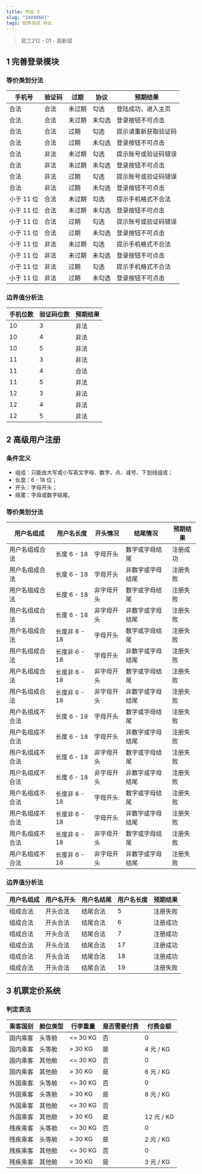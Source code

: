 ```yaml
---
title: 作业 3
slug: "24040601"
tags: 软件测试 作业
---
```


> 软工212 - 01 - 周新斌

## 1 完善登录模块

### 等价类划分法

| 手机号     | 验证码 | 过期   | 协议   | 预期结果             |
| ---------- | ------ | ------ | ------ | -------------------- |
| 合法       | 合法   | 未过期 | 勾选   | 登陆成功，进入主页   |
| 合法       | 合法   | 未过期 | 未勾选 | 登录按钮不可点击     |
| 合法       | 合法   | 过期   | 勾选   | 提示请重新获取验证码 |
| 合法       | 合法   | 过期   | 未勾选 | 登录按钮不可点击     |
| 合法       | 非法   | 未过期 | 勾选   | 提示账号或验证码错误 |
| 合法       | 非法   | 未过期 | 未勾选 | 登录按钮不可点击     |
| 合法       | 非法   | 过期   | 勾选   | 提示账号或验证码错误 |
| 合法       | 非法   | 过期   | 未勾选 | 登录按钮不可点击     |
| 小于 11 位 | 合法   | 未过期 | 勾选   | 提示手机格式不合法   |
| 小于 11 位 | 合法   | 未过期 | 未勾选 | 登录按钮不可点击     |
| 小于 11 位 | 合法   | 过期   | 勾选   | 提示账号或验证码错误 |
| 小于 11 位 | 合法   | 过期   | 未勾选 | 登录按钮不可点击     |
| 小于 11 位 | 非法   | 未过期 | 勾选   | 提示手机格式不合法   |
| 小于 11 位 | 非法   | 未过期 | 未勾选 | 登录按钮不可点击     |
| 小于 11 位 | 非法   | 过期   | 勾选   | 提示手机格式不合法   |
| 小于 11 位 | 非法   | 过期   | 未勾选 | 登录按钮不可点击     |

### 边界值分析法

| 手机位数 | 验证码位数 | 预期结果 |
| -------- | ---------- | -------- |
| 10       | 3          | 非法     |
| 10       | 4          | 非法     |
| 10       | 5          | 非法     |
| 11       | 3          | 非法     |
| 11       | 4          | 合法     |
| 11       | 5          | 非法     |
| 12       | 3          | 非法     |
| 12       | 4          | 非法     |
| 12       | 5          | 非法     |

## 2 高级用户注册

### 条件定义

- 组成：只能由大写或小写英文字母、数字、点、减号、下划线组成；
- 长度：6 - 18 位；
- 开头：字母开头；
- 结尾：字母或数字结尾。

### 等价类划分法

| 用户名组成       | 用户名长度    | 开头情况   | 结尾情况         | 预期结果 |
| ---------------- | ------------- | ---------- | ---------------- | -------- |
| 用户名组成合法   | 长度 6 - 18   | 字母开头   | 数字或字母结尾   | 注册成功 |
| 用户名组成合法   | 长度 6 - 18   | 字母开头   | 非数字或字母结尾 | 注册失败 |
| 用户名组成合法   | 长度 6 - 18   | 非字母开头 | 数字或字母结尾   | 注册失败 |
| 用户名组成合法   | 长度 6 - 18   | 非字母开头 | 非数字或字母结尾 | 注册失败 |
| 用户名组成合法   | 长度非 6 - 18 | 字母开头   | 数字或字母结尾   | 注册失败 |
| 用户名组成合法   | 长度非 6 - 18 | 字母开头   | 非数字或字母结尾 | 注册失败 |
| 用户名组成合法   | 长度非 6 - 18 | 非字母开头 | 数字或字母结尾   | 注册失败 |
| 用户名组成合法   | 长度非 6 - 18 | 非字母开头 | 非数字或字母结尾 | 注册失败 |
| 用户名组成不合法 | 长度 6 - 18   | 字母开头   | 数字或字母结尾   | 注册失败 |
| 用户名组成不合法 | 长度 6 - 18   | 字母开头   | 非数字或字母结尾 | 注册失败 |
| 用户名组成不合法 | 长度 6 - 18   | 非字母开头 | 数字或字母结尾   | 注册失败 |
| 用户名组成不合法 | 长度 6 - 18   | 非字母开头 | 非数字或字母结尾 | 注册失败 |
| 用户名组成不合法 | 长度非 6 - 18 | 字母开头   | 数字或字母结尾   | 注册失败 |
| 用户名组成不合法 | 长度非 6 - 18 | 字母开头   | 非数字或字母结尾 | 注册失败 |
| 用户名组成不合法 | 长度非 6 - 18 | 非字母开头 | 数字或字母结尾   | 注册失败 |
| 用户名组成不合法 | 长度非 6 - 18 | 非字母开头 | 非数字或字母结尾 | 注册失败 |

### 边界值分析法

| 用户名组成 | 用户名开头 | 用户名结尾 | 用户名长度 | 预期结果 |
| ---------- | ---------- | ---------- | ---------- | -------- |
| 组成合法   | 开头合法   | 结尾合法   | 5          | 注册失败 |
| 组成合法   | 开头合法   | 结尾合法   | 6          | 注册成功 |
| 组成合法   | 开头合法   | 结尾合法   | 7          | 注册成功 |
| 组成合法   | 开头合法   | 结尾合法   | 17         | 注册成功 |
| 组成合法   | 开头合法   | 结尾合法   | 18         | 注册成功 |
| 组成合法   | 开头合法   | 结尾合法   | 19         | 注册失败 |

## 3 机票定价系统

### 判定表法

| 乘客国别 | 舱位类型 | 行李重量 | 是否需要付费 | 付费金额   |
| -------- | -------- | -------- | ------------ | ---------- |
| 国内乘客 | 头等舱   | <= 30 KG | 否           | 0          |
| 国内乘客 | 头等舱   | > 30 KG  | 是           | 4 元 / KG  |
| 国内乘客 | 其他舱   | <= 30 KG | 否           | 0          |
| 国内乘客 | 其他舱   | > 30 KG  | 是           | 6 元 / KG  |
| 外国乘客 | 头等舱   | <= 30 KG | 否           | 0          |
| 外国乘客 | 头等舱   | > 30 KG  | 是           | 8 元 / KG  |
| 外国乘客 | 其他舱   | <= 30 KG | 否           |            |
| 外国乘客 | 其他舱   | > 30 KG  | 是           | 12 元 / KG |
| 残疾乘客 | 头等舱   | <= 30 KG | 否           | 0          |
| 残疾乘客 | 头等舱   | > 30 KG  | 是           | 2 元 / KG  |
| 残疾乘客 | 其他舱   | <= 30 KG | 否           | 0          |
| 残疾乘客 | 其他舱   | > 30 KG  | 是           | 3 元 / KG  |